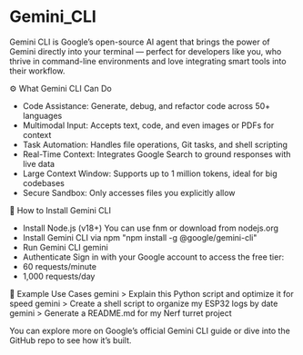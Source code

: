 # Gemini_CLI

Gemini CLI is Google’s open-source AI agent that brings the power of Gemini directly into your terminal — perfect for developers like you, who thrive in command-line environments and love integrating smart tools into their workflow.

⚙️ What Gemini CLI Can Do
- Code Assistance: Generate, debug, and refactor code across 50+ languages
- Multimodal Input: Accepts text, code, and even images or PDFs for context
- Task Automation: Handles file operations, Git tasks, and shell scripting
- Real-Time Context: Integrates Google Search to ground responses with live data
- Large Context Window: Supports up to 1 million tokens, ideal for big codebases
- Secure Sandbox: Only accesses files you explicitly allow

🚀 How to Install Gemini CLI
- Install Node.js (v18+)
You can use fnm or download from nodejs.org
- Install Gemini CLI via npm
"npm install -g @google/gemini-cli"
- Run Gemini CLI
gemini
- Authenticate
Sign in with your Google account to access the free tier:
- 60 requests/minute
- 1,000 requests/day

🧠 Example Use Cases
gemini > Explain this Python script and optimize it for speed
gemini > Create a shell script to organize my ESP32 logs by date
gemini > Generate a README.md for my Nerf turret project



You can explore more on Google’s official Gemini CLI guide or dive into the GitHub repo to see how it’s built.
